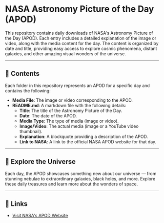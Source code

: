 # NASA Astronomy Picture of the Day (APOD)

This repository contains daily downloads of NASA's Astronomy Picture of the Day (APOD). Each entry includes a detailed explanation of the image or video, along with the media content for the day. The content is organized by date and title, providing easy access to explore cosmic phenomena, distant galaxies, and other amazing visual wonders of the universe.

---

## 📁 Contents

Each folder in this repository represents an APOD for a specific day and contains the following:

- **Media File**: The image or video corresponding to the APOD.
- **README.md**: A markdown file with the following details:
  - **Title**: The title of the Astronomy Picture of the Day.
  - **Date**: The date of the APOD.
  - **Media Type**: The type of media (image or video).
  - **Image/Video**: The actual media (image or a YouTube video thumbnail).
  - **Explanation**: A blockquote providing a description of the APOD.
  - **Link to NASA**: A link to the official NASA APOD website for that day.

---

## 📅 Explore the Universe

Each day, the APOD showcases something new about our universe — from stunning nebulae to extraordinary galaxies, black holes, and more. Explore these daily treasures and learn more about the wonders of space.

---

## 🔗 Links

- [Visit NASA's APOD Website](https://apod.nasa.gov/apod/astropix.html)

